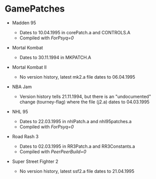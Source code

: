 # GamePatches


- Madden 95
  - Dates to 10.04.1995 in corePatch.a and CONTROLS.A
  - Compiled with *ForPsyq=0*

- Mortal Kombat
  - Dates to 30.11.1994 in MKPATCH.A

- Mortal Kombat II
  - No version history, latest mk2.a file dates to 06.04.1995

- NBA Jam
  - Version history tells 21.11.1994, but there is an "undocumented" change (tourney-flag) where the file (j2.a) dates to 04.03.1995

- NHL 95
  - Dates to 22.03.1995 in nhlPatch.a and nhl95patches.a
  - Compiled with *ForPsyq=0*

- Road Rash 3
  - Dates to 02.03.1995 in RR3Patch.a and RR3Constants.a
  - Compiled with *PeerPeerBuild=0*

- Super Street Fighter 2
  - No version history, latest ssf2.a file dates to 21.04.1995
